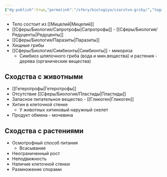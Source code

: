 ```yaml
---
{"dg-publish":true,"permalink":"/sfery/biologiya/czarstvo-griby/","tags":["Микология"]}
---
```


- Тело состоит из [[Мицелий\|Мицелий]]
- [[Сферы/Биология/Сапротрофы\|Сапротрофы]]  - [[Сферы/Биология/Редуценты\|Редуценты]]
- [[Сферы/Биология/Паразиты\|Паразиты]] 
- Хищные грибы 
- [[Сферы/Биология/Симбионты\|Симбионты]] - микориза
	- Симбиоз шляпочного гриба (вода и мин.вещества) и растения - дерева (органические вещества)
## Сходства с животными
- [[Гетеротрофы\|Гетеротрофы]]
- Отсутствие [[Сферы/Биология/Пластиды\|Пластиды]]
- Запасное питательное вещество - [[Гликоген\|Гликоген]]
- Хитин в клеточной стенке 
	-  У животных хитиновый наружный скелет 
- Продукт обмена - мочевина
## Сходства с растениями
- Осмотрофный способ питания
	- Всасывание
- Неограниченный рост
- Неподвижность
- Наличие клеточной стенки
- Размножение спорами 
